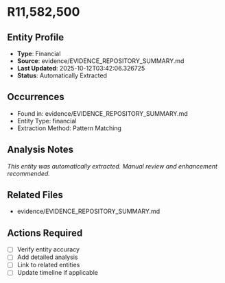 # R11,582,500

## Entity Profile
- **Type**: Financial
- **Source**: evidence/EVIDENCE_REPOSITORY_SUMMARY.md
- **Last Updated**: 2025-10-12T03:42:06.326725
- **Status**: Automatically Extracted

## Occurrences
- Found in: evidence/EVIDENCE_REPOSITORY_SUMMARY.md
- Entity Type: financial
- Extraction Method: Pattern Matching

## Analysis Notes
*This entity was automatically extracted. Manual review and enhancement recommended.*

## Related Files
- evidence/EVIDENCE_REPOSITORY_SUMMARY.md

## Actions Required
- [ ] Verify entity accuracy
- [ ] Add detailed analysis
- [ ] Link to related entities
- [ ] Update timeline if applicable
